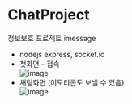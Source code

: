 # ChatProject
정보보호 프로젝트 imessage
* nodejs express, socket.io <br>
* 첫화면 - 접속 <br>
![image](https://user-images.githubusercontent.com/42020919/64144932-9f316c80-ce51-11e9-89b6-c07197900bd5.png)
* 채팅화면 (이모티콘도 보낼 수 있음) <br>
![image](https://user-images.githubusercontent.com/42020919/64144925-9c367c00-ce51-11e9-81b0-2b8a36025700.png)


